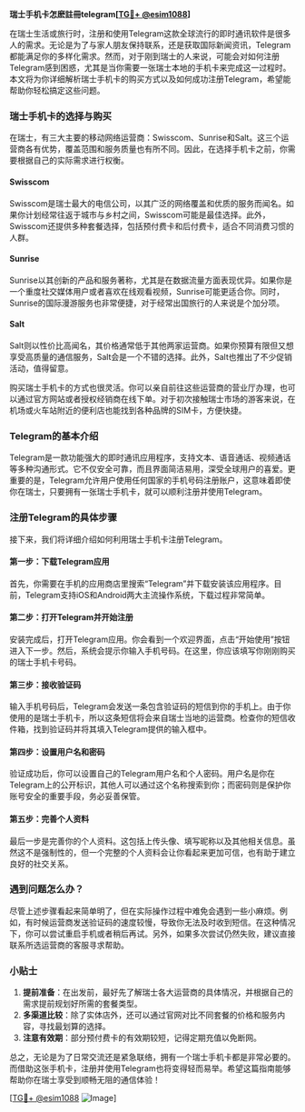 **瑞士手机卡怎麽註冊telegram[[TG💪+ @esim1088](https://t.me/s/esim1088)]**

在瑞士生活或旅行时，注册和使用Telegram这款全球流行的即时通讯软件是很多人的需求。无论是为了与家人朋友保持联系，还是获取国际新闻资讯，Telegram都能满足你的多样化需求。然而，对于刚到瑞士的人来说，可能会对如何注册Telegram感到困惑，尤其是当你需要一张瑞士本地的手机卡来完成这一过程时。本文将为你详细解析瑞士手机卡的购买方式以及如何成功注册Telegram，希望能帮助你轻松搞定这些问题。

### 瑞士手机卡的选择与购买

在瑞士，有三大主要的移动网络运营商：Swisscom、Sunrise和Salt。这三个运营商各有优势，覆盖范围和服务质量也有所不同。因此，在选择手机卡之前，你需要根据自己的实际需求进行权衡。

#### Swisscom
Swisscom是瑞士最大的电信公司，以其广泛的网络覆盖和优质的服务而闻名。如果你计划经常往返于城市与乡村之间，Swisscom可能是最佳选择。此外，Swisscom还提供多种套餐选择，包括预付费卡和后付费卡，适合不同消费习惯的人群。

#### Sunrise
Sunrise以其创新的产品和服务著称，尤其是在数据流量方面表现优异。如果你是一个重度社交媒体用户或者喜欢在线观看视频，Sunrise可能更适合你。同时，Sunrise的国际漫游服务也非常便捷，对于经常出国旅行的人来说是个加分项。

#### Salt
Salt则以性价比高闻名，其价格通常低于其他两家运营商。如果你预算有限但又想享受高质量的通信服务，Salt会是一个不错的选择。此外，Salt也推出了不少促销活动，值得留意。

购买瑞士手机卡的方式也很灵活。你可以亲自前往这些运营商的营业厅办理，也可以通过官方网站或者授权经销商在线下单。对于初次接触瑞士市场的游客来说，在机场或火车站附近的便利店也能找到各种品牌的SIM卡，方便快捷。

### Telegram的基本介绍

Telegram是一款功能强大的即时通讯应用程序，支持文本、语音通话、视频通话等多种沟通形式。它不仅安全可靠，而且界面简洁易用，深受全球用户的喜爱。更重要的是，Telegram允许用户使用任何国家的手机号码注册账户，这意味着即使你在瑞士，只要拥有一张瑞士手机卡，就可以顺利注册并使用Telegram。

### 注册Telegram的具体步骤

接下来，我们将详细介绍如何利用瑞士手机卡注册Telegram。

#### 第一步：下载Telegram应用
首先，你需要在手机的应用商店里搜索“Telegram”并下载安装该应用程序。目前，Telegram支持iOS和Android两大主流操作系统，下载过程非常简单。

#### 第二步：打开Telegram并开始注册
安装完成后，打开Telegram应用。你会看到一个欢迎界面，点击“开始使用”按钮进入下一步。然后，系统会提示你输入手机号码。在这里，你应该填写你刚刚购买的瑞士手机卡号码。

#### 第三步：接收验证码
输入手机号码后，Telegram会发送一条包含验证码的短信到你的手机上。由于你使用的是瑞士手机卡，所以这条短信将会来自瑞士当地的运营商。检查你的短信收件箱，找到验证码并将其填入Telegram提供的输入框中。

#### 第四步：设置用户名和密码
验证成功后，你可以设置自己的Telegram用户名和个人密码。用户名是你在Telegram上的公开标识，其他人可以通过这个名称搜索到你；而密码则是保护你账号安全的重要手段，务必妥善保管。

#### 第五步：完善个人资料
最后一步是完善你的个人资料。这包括上传头像、填写昵称以及其他相关信息。虽然这不是强制性的，但一个完整的个人资料会让你看起来更加可信，也有助于建立良好的社交关系。

### 遇到问题怎么办？

尽管上述步骤看起来简单明了，但在实际操作过程中难免会遇到一些小麻烦。例如，有时候运营商发送验证码的速度较慢，导致你无法及时收到短信。在这种情况下，你可以尝试重启手机或者稍后再试。另外，如果多次尝试仍然失败，建议直接联系所选运营商的客服寻求帮助。

### 小贴士

1. **提前准备**：在出发前，最好先了解瑞士各大运营商的具体情况，并根据自己的需求提前规划好所需的套餐类型。
2. **多渠道比较**：除了实体店外，还可以通过官网对比不同套餐的价格和服务内容，寻找最划算的选择。
3. **注意有效期**：部分预付费卡的有效期较短，记得定期充值以免断网。

总之，无论是为了日常交流还是紧急联络，拥有一个瑞士手机卡都是非常必要的。而借助这张手机卡，注册并使用Telegram也将变得轻而易举。希望这篇指南能够帮助你在瑞士享受到顺畅无阻的通信体验！

[[TG💪+ @esim1088](https://t.me/s/esim1088) ![Image](https://i.postimg.cc/4NQfJmqS/Snipaste-2025-05-13-00-14-12.png)]
